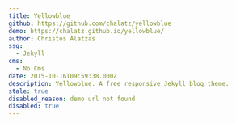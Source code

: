 ```yaml
---
title: Yellowblue
github: https://github.com/chalatz/yellowblue
demo: https://chalatz.github.io/yellowblue/
author: Christos Alatzas
ssg:
  - Jekyll
cms:
  - No Cms
date: 2015-10-16T09:59:38.000Z
description: Yellowblue. A free responsive Jekyll blog theme.
stale: true
disabled_reason: demo url not found
disabled: true
---
```

